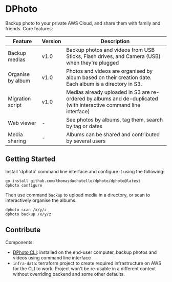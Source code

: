 DPhoto
====================================

Backup photo to your private AWS Cloud, and share them with family and friends. Core features:

| Feature | Version | Description |
| ------- | ------- | ----------- |
Backup medias | v1.0 | Backup photos and videos from USB Sticks, Flash drives, and Camera (USB) when they're plugged
Organise by album | v1.0 | Photos and videos are organised by album based on their creation date. Each album is a directory in S3.
Migration script | v1.0 | Medias already uploaded in S3 are re-ordered by albums and de-duplicated (with interactive command line interface)
Web viewer | - | See photos by albums, tag them, search by tag or dates
Media sharing | - | Albums can be shared and contributed by several users

Getting Started
------------------------------------

Install 'dphoto' command line interface and configure it using the following:

    go install github.com/thomasduchatelle/dphoto/dphoto@latest
    dphoto configure

Then use command `backup` to upload media in a directory, or scan to interactively organise the albums.

    dphoto scan /x/y/z
    dphoto backup /x/y/z

Contribute
------------------------------------

Components:

* [DPhoto CLI](./dphoto/README.md): installed on the end-user computer, backup photos and videos using command line interface
* `infra-data`: terraform project to create required infrastructure on AWS for the CLI to work. Project won't be re-usable in a different context without overriding backend and some other defaults.
